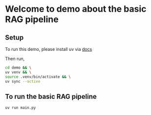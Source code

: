 # Welcome to demo about the basic RAG pipeline

## Setup

To run this demo, please install uv via [docs](https://docs.astral.sh/uv/getting-started/installation/)

Then run,
```bash
cd demo && \
uv venv && \
source .venv/bin/activate && \
uv sync --active
```


## To run the basic RAG pipeline

```bash
uv run main.py
```
